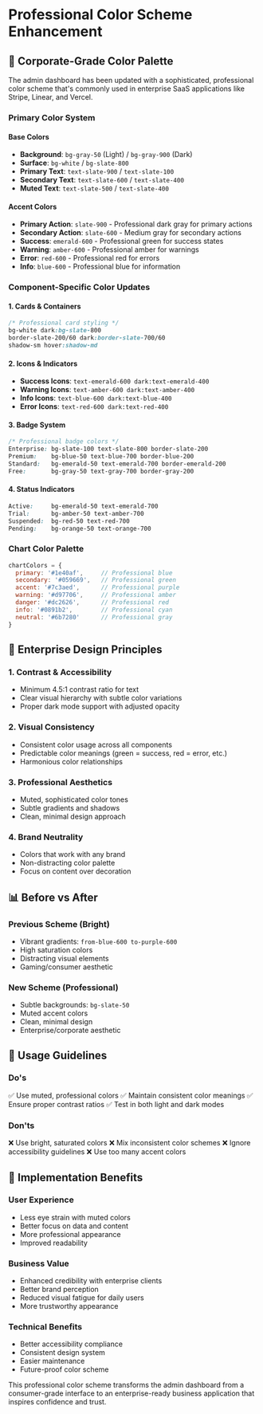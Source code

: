 # Professional Color Scheme Enhancement

## 🎨 **Corporate-Grade Color Palette**

The admin dashboard has been updated with a sophisticated, professional color scheme that's commonly used in enterprise SaaS applications like Stripe, Linear, and Vercel.

### **Primary Color System**

#### **Base Colors**
- **Background**: `bg-gray-50` (Light) / `bg-gray-900` (Dark)
- **Surface**: `bg-white` / `bg-slate-800`
- **Primary Text**: `text-slate-900` / `text-slate-100`
- **Secondary Text**: `text-slate-600` / `text-slate-400`
- **Muted Text**: `text-slate-500` / `text-slate-400`

#### **Accent Colors**
- **Primary Action**: `slate-900` - Professional dark gray for primary actions
- **Secondary Action**: `slate-600` - Medium gray for secondary actions
- **Success**: `emerald-600` - Professional green for success states
- **Warning**: `amber-600` - Professional amber for warnings
- **Error**: `red-600` - Professional red for errors
- **Info**: `blue-600` - Professional blue for information

### **Component-Specific Color Updates**

#### **1. Cards & Containers**
```css
/* Professional card styling */
bg-white dark:bg-slate-800
border-slate-200/60 dark:border-slate-700/60
shadow-sm hover:shadow-md
```

#### **2. Icons & Indicators**
- **Success Icons**: `text-emerald-600 dark:text-emerald-400`
- **Warning Icons**: `text-amber-600 dark:text-amber-400`
- **Info Icons**: `text-blue-600 dark:text-blue-400`
- **Error Icons**: `text-red-600 dark:text-red-400`

#### **3. Badge System**
```css
/* Professional badge colors */
Enterprise: bg-slate-100 text-slate-800 border-slate-200
Premium:    bg-blue-50 text-blue-700 border-blue-200
Standard:   bg-emerald-50 text-emerald-700 border-emerald-200
Free:       bg-gray-50 text-gray-700 border-gray-200
```

#### **4. Status Indicators**
```css
Active:     bg-emerald-50 text-emerald-700
Trial:      bg-amber-50 text-amber-700
Suspended:  bg-red-50 text-red-700
Pending:    bg-orange-50 text-orange-700
```

### **Chart Color Palette**
```javascript
chartColors = {
  primary: '#1e40af',     // Professional blue
  secondary: '#059669',   // Professional green
  accent: '#7c3aed',      // Professional purple
  warning: '#d97706',     // Professional amber
  danger: '#dc2626',      // Professional red
  info: '#0891b2',        // Professional cyan
  neutral: '#6b7280'      // Professional gray
}
```

## 🏢 **Enterprise Design Principles**

### **1. Contrast & Accessibility**
- Minimum 4.5:1 contrast ratio for text
- Clear visual hierarchy with subtle color variations
- Proper dark mode support with adjusted opacity

### **2. Visual Consistency**
- Consistent color usage across all components
- Predictable color meanings (green = success, red = error, etc.)
- Harmonious color relationships

### **3. Professional Aesthetics**
- Muted, sophisticated color tones
- Subtle gradients and shadows
- Clean, minimal design approach

### **4. Brand Neutrality**
- Colors that work with any brand
- Non-distracting color palette
- Focus on content over decoration

## 📊 **Before vs After**

### **Previous Scheme (Bright)**
- Vibrant gradients: `from-blue-600 to-purple-600`
- High saturation colors
- Distracting visual elements
- Gaming/consumer aesthetic

### **New Scheme (Professional)**
- Subtle backgrounds: `bg-slate-50`
- Muted accent colors
- Clean, minimal design
- Enterprise/corporate aesthetic

## 🎯 **Usage Guidelines**

### **Do's**
✅ Use muted, professional colors
✅ Maintain consistent color meanings
✅ Ensure proper contrast ratios
✅ Test in both light and dark modes

### **Don'ts**
❌ Use bright, saturated colors
❌ Mix inconsistent color schemes
❌ Ignore accessibility guidelines
❌ Use too many accent colors

## 🚀 **Implementation Benefits**

### **User Experience**
- Less eye strain with muted colors
- Better focus on data and content
- More professional appearance
- Improved readability

### **Business Value**
- Enhanced credibility with enterprise clients
- Better brand perception
- Reduced visual fatigue for daily users
- More trustworthy appearance

### **Technical Benefits**
- Better accessibility compliance
- Consistent design system
- Easier maintenance
- Future-proof color scheme

This professional color scheme transforms the admin dashboard from a consumer-grade interface to an enterprise-ready business application that inspires confidence and trust. 